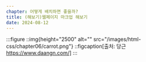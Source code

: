 ```yaml
---
chapter: 어떻게 배치하면 좋을까?
title: (해보기)웹페이지 마크업 해보기
date: 2024-08-12
---
```


:::figure
::img{height="2500" alt="" src="/images/html-css/chapter06/carrot.png"}
::figcaption[출처: 당근 https://www.daangn.com/]
:::
